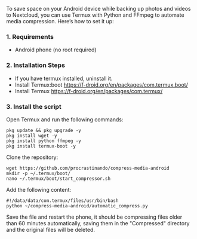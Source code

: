 
To save space on your Android device while backing up photos and videos to Nextcloud, you can use Termux with Python and FFmpeg to automate media compression. Here’s how to set it up:
### 1. Requirements
* Android phone (no root required)
### 2. Installation Steps
* If you have termux installed, uninstall it.
* Install Termux:boot https://f-droid.org/en/packages/com.termux.boot/
* Install Termux https://f-droid.org/en/packages/com.termux/
### 3. Install the script
Open Termux and run the following commands:
```
pkg update && pkg upgrade -y
pkg install wget -y
pkg install python ffmpeg -y
pkg install termux-boot -y
```
Clone the repository:
```
wget https://github.com/procrastinando/compress-media-android
mkdir -p ~/.termux/boot/
nano ~/.termux/boot/start_compressor.sh
```
Add the following content:
```
#!/data/data/com.termux/files/usr/bin/bash
python ~/compress-media-android/automatic_compress.py
```
Save the file and restart the phone, it should be compressing files older than 60 minutes automatically, saving them in the "Compressed" directory and the original files will be deleted.
